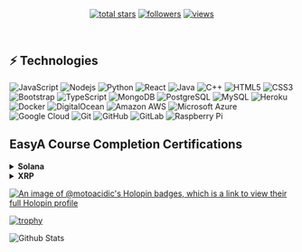<!-- Social badges section -->
<!-- Badges with custom icons - https://github.com/DenverCoder1/custom-icon-badges -->
<!-- View counter - https://github.com/DenverCoder1/Simple-View-Counter -->
<p align="center">
  <a href="https://github.com/MotoAcidic?tab=repositories&sort=stargazers">
    <img alt="total stars" title="Total stars on GitHub" src="https://custom-icon-badges.demolab.com/github/stars/MotoAcidic?color=55960c&style=for-the-badge&labelColor=488207&logo=star"/></a>
  <a href="https://github.com/MotoAcidic?tab=followers">
    <img alt="followers" title="Follow me on Github" src="https://custom-icon-badges.demolab.com/github/followers/MotoAcidic?color=236ad3&labelColor=1155ba&style=for-the-badge&logo=person-add&label=Follow&logoColor=white"/></a>
  <a href="https://github.com/MotoAcidic/Simple-View-Counter">
    <img alt="views" title="GitHub profile views" src="https://komarev.com/ghpvc/?username=motoacidic&label=Profile%20views&color=0e75b6&style=for-the-badge"/></a>
</p>

<br/>

## ⚡ Technologies
![JavaScript](https://img.shields.io/badge/-JavaScript-black?style=flat-square&logo=javascript)
![Nodejs](https://img.shields.io/badge/-Nodejs-black?style=flat-square&logo=Node.js)
![Python](https://img.shields.io/badge/-Python-black?style=flat-square&logo=Python)
![React](https://img.shields.io/badge/-React-black?style=flat-square&logo=react)
![Java](https://img.shields.io/badge/-java-E34A86?style=flat-square&logo=java)
![C++](https://img.shields.io/badge/-C++-00599C?style=flat-square&logo=c)
![HTML5](https://img.shields.io/badge/-HTML5-E34F26?style=flat-square&logo=html5&logoColor=white)
![CSS3](https://img.shields.io/badge/-CSS3-1572B6?style=flat-square&logo=css3)
![Bootstrap](https://img.shields.io/badge/-Bootstrap-563D7C?style=flat-square&logo=bootstrap)
![TypeScript](https://img.shields.io/badge/-TypeScript-007ACC?style=flat-square&logo=typescript)
![MongoDB](https://img.shields.io/badge/-MongoDB-black?style=flat-square&logo=mongodb)
![PostgreSQL](https://img.shields.io/badge/-PostgreSQL-336791?style=flat-square&logo=postgresql)
![MySQL](https://img.shields.io/badge/-MySQL-black?style=flat-square&logo=mysql)
![Heroku](https://img.shields.io/badge/-Heroku-430098?style=flat-square&logo=heroku)
![Docker](https://img.shields.io/badge/-Docker-black?style=flat-square&logo=docker)
![DigitalOcean](https://img.shields.io/badge/-Digital%20Ocean-darkblue?style=flat-square&logo=digitalocean)
![Amazon AWS](https://img.shields.io/badge/Amazon%20AWS-232F3E?style=flat-square&logo=amazon-aws)
![Microsoft Azure](https://img.shields.io/badge/Microsoft%20Azure-232F7E?style=flat-square&logo=microsoft-azure)
![Google Cloud](https://img.shields.io/badge/Google%20Cloud-black?style=flat-square&logo=google-cloud)
![Git](https://img.shields.io/badge/-Git-black?style=flat-square&logo=git)
![GitHub](https://img.shields.io/badge/-GitHub-181717?style=flat-square&logo=github)
![GitLab](https://img.shields.io/badge/-GitLab-FCA121?style=flat-square&logo=gitlab)
![Raspberry Pi](https://img.shields.io/badge/-Raspberry%20Pi-C51A4A?style=flat-square&logo=Raspberry-Pi)

## EasyA Course Completion Certifications

<details>
<summary><strong>Solana</strong></summary>

<table>
  <tr>
    <td><img src="./CourseCompletion/solana/0.jpg" alt="Solana Certificate 1" width="200"></td>
    <td><img src="./CourseCompletion/solana/1.jpg" alt="Solana Certificate 2" width="200"></td>
    <td><img src="./CourseCompletion/solana/2.jpg" alt="Solana Certificate 3" width="200"></td>
    <td><img src="./CourseCompletion/solana/3.jpg" alt="Solana Certificate 4" width="200"></td>
  </tr>
</table>

</details>

<details>
<summary><strong>XRP</strong></summary>

<table>
  <tr>
    <td><img src="./CourseCompletion/xrp/0.jpg" alt="XRP Certificate 1" width="200"></td>
    <td><img src="./CourseCompletion/xrp/1.jpg" alt="XRP Certificate 2" width="200"></td>
    <td><img src="./CourseCompletion/xrp/2.jpg" alt="XRP Certificate 3" width="200"></td>
  </tr>
  <tr>
    <td><img src="./CourseCompletion/xrp/3.jpg" alt="XRP Certificate 4" width="200"></td>
    <td><img src="./CourseCompletion/xrp/4.jpg" alt="XRP Certificate 5" width="200"></td>
    <td><img src="./CourseCompletion/xrp/5.jpg" alt="XRP Certificate 6" width="200"></td>
  </tr>
  <tr>
    <td><img src="./CourseCompletion/xrp/6.jpg" alt="XRP Certificate 7" width="200"></td>
    <td><img src="./CourseCompletion/xrp/7.jpg" alt="XRP Certificate 8" width="200"></td>
    <td><img src="./CourseCompletion/xrp/8.jpg" alt="XRP Certificate 9" width="200"></td>
  </tr>
  <tr>
    <td><img src="./CourseCompletion/xrp/9.jpg" alt="XRP Certificate 10" width="200"></td>
  </tr>
</table>

</details>



[![An image of @motoacidic's Holopin badges, which is a link to view their full Holopin profile](https://holopin.me/motoacidic)](https://holopin.io/@motoacidic)


[![trophy](https://github-profile-trophy.vercel.app/?username=MotoAcidic&theme=onedark)](https://github.com/ryo-ma/github-profile-trophy)



![Github Stats](https://github-readme-stats.vercel.app/api?username=MotoAcidic&count_private=true&show_icons=true&include_all_commits=true)


